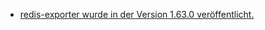 * [redis-exporter wurde in der Version 1.63.0 veröffentlicht.](https://github.com/oliver006/redis_exporter/releases/tag/v1.63.0)
